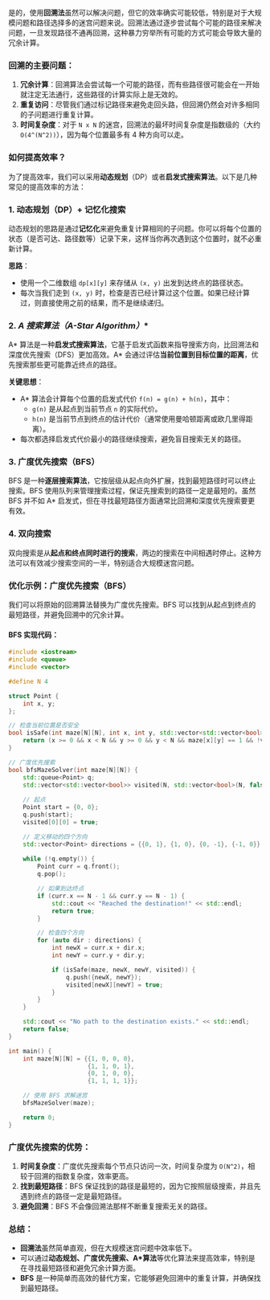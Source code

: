 是的，使用**回溯法**虽然可以解决问题，但它的效率确实可能较低，特别是对于大规模问题和路径选择多的迷宫问题来说。回溯法通过逐步尝试每个可能的路径来解决问题，一旦发现路径不通再回溯，这种暴力穷举所有可能的方式可能会导致大量的冗余计算。

### 回溯的主要问题：
1. **冗余计算**：回溯算法会尝试每一个可能的路径，而有些路径很可能会在一开始就注定无法通行，这些路径的计算实际上是无效的。
2. **重复访问**：尽管我们通过标记路径来避免走回头路，但回溯仍然会对许多相同的子问题进行重复计算。
3. **时间复杂度**：对于 `N x N` 的迷宫，回溯法的最坏时间复杂度是指数级的（大约 `O(4^(N^2))`），因为每个位置最多有 4 种方向可以走。

### **如何提高效率？**

为了提高效率，我们可以采用**动态规划**（DP）或者**启发式搜索算法**。以下是几种常见的提高效率的方法：

### 1. **动态规划（DP）+ 记忆化搜索**

动态规划的思路是通过**记忆化**来避免重复计算相同的子问题。你可以将每个位置的状态（是否可达、路径数等）记录下来，这样当你再次遇到这个位置时，就不必重新计算。

**思路**：
- 使用一个二维数组 `dp[x][y]` 来存储从 `(x, y)` 出发到达终点的路径状态。
- 每次当我们走到 `(x, y)` 时，检查是否已经计算过这个位置。如果已经计算过，则直接使用之前的结果，而不是继续递归。

### 2. **A* 搜索算法（A-Star Algorithm）**

A* 算法是一种**启发式搜索算法**，它基于启发式函数来指导搜索方向，比回溯法和深度优先搜索（DFS）更加高效。A* 会通过评估**当前位置到目标位置的距离**，优先搜索那些更可能靠近终点的路径。

**关键思想**：
- A* 算法会计算每个位置的启发式代价 `f(n) = g(n) + h(n)`，其中：
  - `g(n)` 是从起点到当前节点 `n` 的实际代价。
  - `h(n)` 是当前节点到终点的估计代价（通常使用曼哈顿距离或欧几里得距离）。
- 每次都选择启发式代价最小的路径继续搜索，避免盲目搜索无关的路径。

### 3. **广度优先搜索（BFS）**

BFS 是一种**逐层搜索算法**，它按层级从起点向外扩展，找到最短路径时可以终止搜索。BFS 使用队列来管理搜索过程，保证先搜索到的路径一定是最短的。虽然 BFS 并不如 A* 启发式，但在寻找最短路径方面通常比回溯和深度优先搜索要更有效。

### 4. **双向搜索**

双向搜索是从**起点和终点同时进行的搜索**，两边的搜索在中间相遇时停止。这种方法可以有效减少搜索空间的一半，特别适合大规模迷宫问题。

### **优化示例：广度优先搜索（BFS）**

我们可以将原始的回溯算法替换为广度优先搜索。BFS 可以找到从起点到终点的最短路径，并避免回溯中的冗余计算。

#### BFS 实现代码：

```cpp
#include <iostream>
#include <queue>
#include <vector>

#define N 4

struct Point {
    int x, y;
};

// 检查当前位置是否安全
bool isSafe(int maze[N][N], int x, int y, std::vector<std::vector<bool>>& visited) {
    return (x >= 0 && x < N && y >= 0 && y < N && maze[x][y] == 1 && !visited[x][y]);
}

// 广度优先搜索
bool bfsMazeSolver(int maze[N][N]) {
    std::queue<Point> q;
    std::vector<std::vector<bool>> visited(N, std::vector<bool>(N, false));
    
    // 起点
    Point start = {0, 0};
    q.push(start);
    visited[0][0] = true;

    // 定义移动的四个方向
    std::vector<Point> directions = {{0, 1}, {1, 0}, {0, -1}, {-1, 0}};
    
    while (!q.empty()) {
        Point curr = q.front();
        q.pop();

        // 如果到达终点
        if (curr.x == N - 1 && curr.y == N - 1) {
            std::cout << "Reached the destination!" << std::endl;
            return true;
        }

        // 检查四个方向
        for (auto dir : directions) {
            int newX = curr.x + dir.x;
            int newY = curr.y + dir.y;

            if (isSafe(maze, newX, newY, visited)) {
                q.push({newX, newY});
                visited[newX][newY] = true;
            }
        }
    }

    std::cout << "No path to the destination exists." << std::endl;
    return false;
}

int main() {
    int maze[N][N] = {{1, 0, 0, 0},
                      {1, 1, 0, 1},
                      {0, 1, 0, 0},
                      {1, 1, 1, 1}};

    // 使用 BFS 求解迷宫
    bfsMazeSolver(maze);

    return 0;
}
```

### **广度优先搜索的优势**：

1. **时间复杂度**：广度优先搜索每个节点只访问一次，时间复杂度为 `O(N^2)`，相较于回溯的指数复杂度，效率更高。
2. **找到最短路径**：BFS 保证找到的路径是最短的，因为它按照层级搜索，并且先遇到终点的路径一定是最短路径。
3. **避免回溯**：BFS 不会像回溯法那样不断重复搜索无关的路径。

### **总结**：

- **回溯法**虽然简单直观，但在大规模迷宫问题中效率低下。
- 可以通过**动态规划、广度优先搜索、A*算法**等优化算法来提高效率，特别是在寻找最短路径和避免冗余计算方面。
- **BFS** 是一种简单而高效的替代方案，它能够避免回溯中的重复计算，并确保找到最短路径。